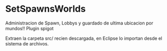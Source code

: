 # SetSpawnsWorlds
Administracion de Spawn, Lobbys y guardado de ultima ubicacion por mundos!! Plugin spigot

Extraen la carpeta src/ recien descargada, en Eclipse lo importan desde el sistema de archivos.

